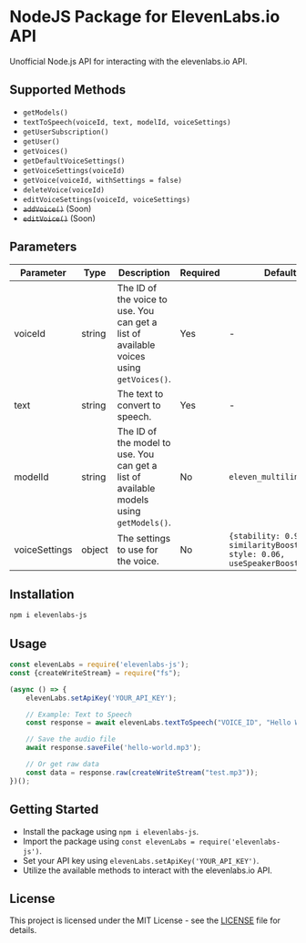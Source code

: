 # NodeJS Package for ElevenLabs.io API

Unofficial Node.js API for interacting with the elevenlabs.io API.

## Supported Methods

- `getModels()`
- `textToSpeech(voiceId, text, modelId, voiceSettings)`
- `getUserSubscription()`
- `getUser()`
- `getVoices()`
- `getDefaultVoiceSettings()`
- `getVoiceSettings(voiceId)`
- `getVoice(voiceId, withSettings = false)`
- `deleteVoice(voiceId)`
- `editVoiceSettings(voiceId, voiceSettings)`
- ~~`addVoice()`~~ (Soon)
- ~~`editVoice()`~~ (Soon) 

## Parameters

| Parameter     | Type   | Description                                                                             | Required | Default                                                                        |
|---------------|--------|-----------------------------------------------------------------------------------------|----------|--------------------------------------------------------------------------------|
| voiceId       | string | The ID of the voice to use. You can get a list of available voices using `getVoices()`. | Yes      | -                                                                              |
| text          | string | The text to convert to speech.                                                          | Yes      | -                                                                              |
| modelId       | string | The ID of the model to use. You can get a list of available models using `getModels()`. | No       | `eleven_multilingual_v2`                                                       |
| voiceSettings | object | The settings to use for the voice.                                                      | No       | `{stability: 0.95, similarityBoost: 0.75, style: 0.06, useSpeakerBoost: true}` |

## Installation

```bash
npm i elevenlabs-js
```

## Usage

```js
const elevenLabs = require('elevenlabs-js');
const {createWriteStream} = require("fs");

(async () => {
    elevenLabs.setApiKey('YOUR_API_KEY');

    // Example: Text to Speech
    const response = await elevenLabs.textToSpeech("VOICE_ID", "Hello World");

    // Save the audio file
    await response.saveFile('hello-world.mp3');

    // Or get raw data
    const data = response.raw(createWriteStream("test.mp3"));
})();
```

## Getting Started

- Install the package using `npm i elevenlabs-js`.
- Import the package using `const elevenLabs = require('elevenlabs-js')`.
- Set your API key using `elevenLabs.setApiKey('YOUR_API_KEY')`.
- Utilize the available methods to interact with the elevenlabs.io API.

## License

This project is licensed under the MIT License - see the [LICENSE](LICENSE) file for details.

